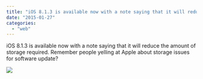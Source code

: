 ```yaml
---
title: "iOS 8.1.3 is available now with a note saying that it will reduce the amount of..."
date: "2015-01-27"
categories: 
  - "web"
---
```


iOS 8.1.3 is available now with a note saying that it will reduce the amount of storage required. Remember people yelling at Apple about storage issues for software update?  
  
[![](https://fbcdn-sphotos-a-a.akamaihd.net/hphotos-ak-xpf1/v/t1.0-9/s130x130/10943689_914068768616901_7970771205224580753_n.jpg?oh=32b8a935927eda4c8702171f2418ac9a&oe=5554939C&__gda__=1431882273_7c265b0de91e60fdd3c749337ac0805a)](http://www.facebook.com/iCosmoGeek/photos/a.634427076581073.1073741826.132336730123446/914068768616901/?type=1&relevant_count=1)

